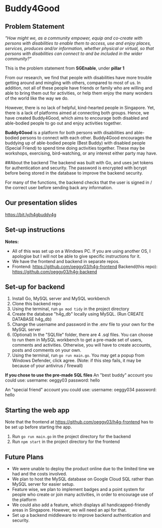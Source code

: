 # Buddy4Good

## Problem Statement 

*"How might we, as a community empower, equip and co-create with persons with disabilities to enable them to access, use and enjoy places, services, produces and/or information, whether physical or virtual, so that persons with disabilities can connect to and be included in the wider community?"*

This is the problem statement from **SGEnable**, under **pillar 1**

From our research, we find that people with disabilities have more trouble getting around and mingling with others, compared to most of us. In addition, not all of these people have friends or family who are willing and able to bring them out for activities, or help them enjoy the many wonders of the world like the way we do.

However, there is no lack of helpful, kind-hearted people in Singapore. Yet, there is a lack of platforms aimed at connecting both groups. Hence, we have created Buddy4Good, which aims to encourage both disabled and able-bodied people to go out and enjoy activities together.

**Buddy4Good** is a platform for both persons with disabilities and able-bodied persons to connect with each other. Buddy4Good encourages the buddying up of able-bodied people (Best Buddy) with disabled people (Special Friend) to spend time doing activities together. These may be workshops, exercising, bird-watching, or any interest either party may have.

##About the backend
The backend was built with Go, and uses jwt tokens for authentication and security. The password is encrypted with bcrypt before being stored in the database to improve the backend security.

For many of the functions, the backend checks that the user is signed in / the correct user before sending back any information.

## Our presentation slides
https://bit.ly/h4gbuddy4g

## Set-up instructions
**Notes:**

- All of this was set up on a Windows PC. If you are using another OS, I apologise but I will not be able to give specific instructions for it.
- We have the frontend and backend in separate repos.
- Frontend: https://github.com/oeggy03/h4g-frontend Backend(this repo): https://github.com/oeggy03/h4g-backend

## Set-up for backend

1. Install Go, MySQL server and MySQL workbench
2. Clone this backend repo
3. Using the terminal, run ```go mod tidy``` in the project directory
4. Create the database "h4g_db" locally using MySQL. (Run CREATE DATABASE h4g_db)
5. Change the username and password in the .env file to your own for the MySQL server
6. (Optional) In the "SQLfile" folder, there are 4 .sql files. You can choose to run them in MySQL workbench to get a pre-made set of users, comments and activities. Otherwise, you will have to create accounts, posts and comments on your own. 
8. Using the terminal, run ```go run main.go```. You may get a popup from Windows Defender, click agree. (Note: if this step fails, it may be because of your antivirus / firewall)

**If you chose to use the pre-made SQL files**
An "best buddy" account you could use:
username: oeggy03
password: hello

An "special friend" account you could use:
username: oeggy034
password: hello

## Starting the web app
Note that the frontend at https://github.com/oeggy03/h4g-frontend has to be set up before starting the app.

1. Run `go run main.go` in the project directory for the backend
2. Run `npm start` in the project directory for the frontend


## Future Plans

- We were unable to deploy the product online due to the limited time we had and the costs involved.
- We plan to host the MySQL database on Google Cloud SQL rather than MySQL server for easier setup.
- Feature wise, we plan to implement badges and a point system for people who create or join many activities, in order to encourage use of the platform
- We could also add a feature, which displays all handicapped-friendly areas in Singapore. However, we will need an api for that.
- Set up a backend middleware to improve backend authentication and security.
